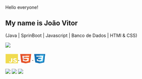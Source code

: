 Hello everyone!
## My name is João Vitor

(Java | SprinBoot | Javascript | Banco de Dados | HTMl & CSS)
<div>
  <a href="https://github.com/JoaoVitorneo">
  <img height="180em" src="https://github-readme-stats.vercel.app/api/top-langs/?username=joaovitorneo&layout=compact&langs_count=7&theme=dark"/
</div>

<div style="display: inline_block"><br>
  <img align="center" alt="Vitor-Js" height="30" width="40" src="https://raw.githubusercontent.com/devicons/devicon/master/icons/javascript/javascript-plain.svg">
  <img align="center" alt="Vitor-HTML" height="30" width="40" src="https://raw.githubusercontent.com/devicons/devicon/master/icons/html5/html5-original.svg">
  <img align="center" alt="Vitor-CSS" height="30" width="40" src="https://raw.githubusercontent.com/devicons/devicon/master/icons/css3/css3-original.svg">
 </div>
 
 <br>
 
<div>
  <a href = "mailto:joaovitorsneo@gmail.com"><img src="https://img.shields.io/badge/-Gmail-%23333?style=for-the-badge&logo=gmail&logoColor=white" target="_blank"></a>
  <a href="https://www.linkedin.com/in/jo%C3%A3o-vitor-85098a253/" target="_blank"><img src="https://img.shields.io/badge/-LinkedIn-%230077B5?style=for-the-badge&logo=linkedin&logoColor=white" target="_blank"></a> 
  <a href="https://t.me/JoaoVitorsn"><img src="https://img.shields.io/badge/Telegram-2CA5E0?style=for-the-badge&logo=telegram&logoColor=white"></a<>
</div>
  
